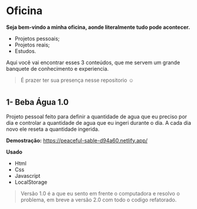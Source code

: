 
# Oficina
**Seja bem-vindo a minha oficina, aonde literalmente tudo pode acontecer.**
- Projetos pessoais;
- Projetos reais;
- Estudos.

Aqui você vai encontrar esses 3 conteúdos, que me servem um grande banquete de conhecimento e experiencia.

> É prazer ter sua presença nesse repositorio ☺

# 
## 1- Beba Água 1.0
  Projeto pessoal feito para definir a quantidade de agua que eu preciso por dia e controlar a quantidade de agua que eu ingeri durante o dia. A cada dia novo ele reseta a quantidade ingerida.
  
  **Demostração:** https://peaceful-sable-d94a60.netlify.app/


**Usado**
 - Html 
 - Css 
 - Javascript
 - LocalStorage
 

> Versão 1.0 é a que eu sento em frente o computadora e resolvo o
> problema, em breve a versão 2.0 com todo o codigo refatorado.
